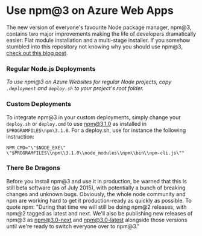 # Use npm@3 on Azure Web Apps
The new version of everyone's favourite Node package manager, npm@3, contains two major improvements making the life of developers dramatically easier: Flat module installation and a multi-stage installer. If you somehow stumbled into this repository not knowing why you should use npm@3, [check out this blog post](http://felixrieseberg.com/npm-v3-is-out-and-its-a-really-big-deal-for-windows/).

### Regular Node.js Deployments
*To use npm@3 on Azure Websites for regular Node projects, copy `.deployment` and `deploy.sh` to your project's root folder.*

### Custom Deployments
To integrate npm@3 in your custom deployments, simply change your `deploy.sh` or `deploy.cmd` to use npm@3.1.0 as installed in `$PROGRAMFILES\npm\3.1.0`. For a deploy.sh, use for instance the following instruction:

```
NPM_CMD="\"$NODE_EXE\" \"$PROGRAMFILES\\npm\\3.1.0\\node_modules\\npm\\bin\\npm-cli.js\""
```

### There Be Dragons
Before you install npm@3 and use it in production, be warned that this is still beta software (as of July 2015), with potentially a bunch of breaking changes and unknown bugs. Obviously, the whole node community and npm are working hard to get it production-ready as quickly as possible. To quote npm: "During that time we will still be doing npm@2 releases, with npm@2 tagged as latest and next. We'll also be publishing new releases of npm@3 as npm@3.0-next and npm@3.0-latest alongside those versions until we're ready to switch everyone over to npm@3."